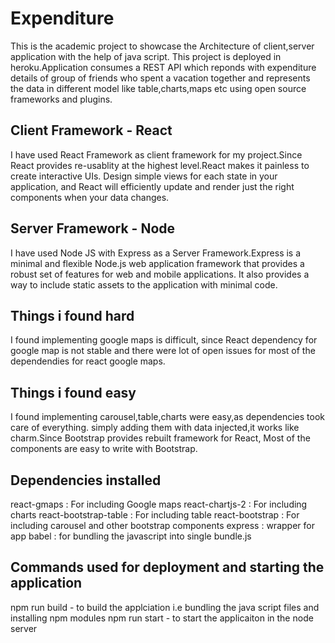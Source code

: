 # Expenditure

This is the academic project to showcase the Architecture of client,server application with the help of java script. This project is deployed in heroku.Application consumes a REST API which reponds with expenditure details of group of friends who spent a vacation together and represents the data in different model like table,charts,maps etc using open source frameworks and plugins.

## Client Framework - React

I have used React Framework as client framework for my project.Since React provides re-usablity at the highest level.React makes it painless to create interactive UIs. Design simple views for each state in your application, and React will efficiently update and render just the right components when your data changes.

## Server Framework - Node

I have used Node JS with Express as a Server Framework.Express is a minimal and flexible Node.js web application framework that provides a robust set of features for web and mobile applications. It also provides a way to include static assets to the application with minimal code.

## Things i found hard

I found implementing google maps is difficult, since React dependency for google map is not stable and there were lot of open issues for most of the dependendies for react google maps.

## Things i found easy

I found implementing carousel,table,charts were easy,as dependencies took care of everything. simply adding them with data injected,it works like charm.Since Bootstrap provides rebuilt framework for React, Most of the components are easy to write with Bootstrap.

## Dependencies installed

react-gmaps : For including Google maps
react-chartjs-2 : For including charts
react-bootstrap-table : For including table
react-bootstrap : For including carousel and other bootstrap components
express : wrapper for app
babel : for bundling the javascript into single bundle.js

## Commands used for deployment and starting the application

npm run build - to build the applciation i.e bundling the java script files and installing npm modules
npm run start - to start the applicaiton in the node server


